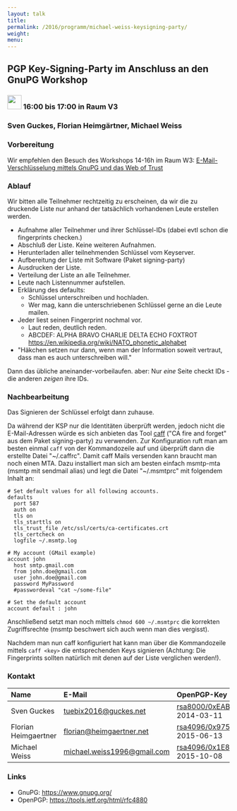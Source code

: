 ```yaml
---
layout: talk
title:
permalink: /2016/programm/michael-weiss-keysigning-party/
weight:
menu:
---
```

## PGP Key-Signing-Party im Anschluss an den GnuPG Workshop

### <img height = "32" src="../../../images/workshop.svg"> 16:00 bis 17:00 in Raum V3

### Sven Guckes, Florian Heimgärtner, Michael Weiss

### Vorbereitung

Wir empfehlen den Besuch des Workshops 14-16h im Raum W3:
[E-Mail-Verschlüsselung mittels GnuPG und das Web of Trust](../michael-weiss-e-mail-verschluesselung-mittels-gnupg-und-das-web-of-trust)

### Ablauf

Wir bitten alle Teilnehmer rechtzeitig zu erscheinen,
da wir die zu druckende Liste nur anhand der
tatsächlich vorhandenen Leute erstellen werden.

* Aufnahme aller Teilnehmer und ihrer Schlüssel-IDs (dabei evtl schon die fingerprints checken.)
* Abschluß der Liste. Keine weiteren Aufnahmen.
* Herunterladen aller teilnehmenden Schlüssel vom Keyserver.
* Aufbereitung der Liste mit Software (Paket signing-party)
* Ausdrucken der Liste.
* Verteilung der Liste an alle Teilnehmer.
* Leute nach Listennummer aufstellen.
* Erklärung des defaults:
    * Schlüssel unterschreiben und hochladen.
    * Wer mag, kann die unterschriebenen Schlüssel gerne an die Leute mailen.
* Jeder liest seinen Fingerprint nochmal vor.
    * Laut reden, deutlich reden.
    * ABCDEF: ALPHA BRAVO CHARLIE DELTA ECHO FOXTROT <https://en.wikipedia.org/wiki/NATO_phonetic_alphabet>
* "Häkchen setzen nur dann, wenn man der Information  soweit vertraut, dass man es auch unterschreiben will."

Dann das übliche aneinander-vorbeilaufen.  aber:
Nur *eine* Seite checkt IDs - die anderen *zeigen* ihre IDs.


### Nachbearbeitung

Das Signieren der Schlüssel erfolgt dann zuhause.

Da während der KSP nur die Identitäten überprüft werden, jedoch nicht die
E-Mail-Adressen würde es sich anbieten das Tool
[caff](https://pgp-tools.alioth.debian.org/) ("CA fire and forget" aus dem Paket
signing-party) zu verwenden. Zur Konfiguration ruft man am besten einmal `caff`
von der Kommandozeile auf und überprüft dann die erstellte Datei "~/.caffrc".
Damit caff Mails versenden kann braucht man noch einen MTA. Dazu installiert man
sich am besten einfach msmtp-mta (msmtp mit sendmail alias) und legt die Datei
"~/.msmtprc" mit folgendem Inhalt an:

```
# Set default values for all following accounts.
defaults
  port 587
  auth on
  tls on
  tls_starttls on
  tls_trust_file /etc/ssl/certs/ca-certificates.crt
  tls_certcheck on
  logfile ~/.msmtp.log

# My account (GMail example)
account john
  host smtp.gmail.com
  from john.doe@gmail.com
  user john.doe@gmail.com
  password MyPassword
  #passwordeval "cat ~/some-file"

# Set the default account
account default : john
```

Anschließend setzt man noch mittels `chmod 600 ~/.msmtprc` die korrekten
Zugriffsrechte (msmtp beschwert sich auch wenn man dies vergisst).

Nachdem man nun caff konfiguriert hat kann man über die Kommandozeile mittels
`caff <key>` die entsprechenden Keys signieren (Achtung: Die Fingerprints
sollten natürlich mit denen auf der Liste verglichen werden!).

### Kontakt

| Name                 | E-Mail                        | OpenPGP-Key (Creation date)                                                                                                                |
| :------------------- | :---------------------------- | :----------------------------------------------------------------------------------------------------------------------------------------- |
| Sven    Guckes       | <tuebix2016@guckes.net>       | [rsa8000/0xEAB97F200185391B](https://sks-keyservers.net/pks/lookup?op=vindex&search=0xEAB97F200185391B&fingerprint=on&exact=on) 2014-03-11 |
| Florian Heimgaertner | <florian@heimgaertner.net>    | [rsa4096/0x975D004EEF4515A5](https://sks-keyservers.net/pks/lookup?op=vindex&search=0x975D004EEF4515A5&fingerprint=on&exact=on) 2015-06-13 |
| Michael Weiss        | <michael.weiss1996@gmail.com> | [rsa4096/0x1E8B02C29318BA46](https://sks-keyservers.net/pks/lookup?op=vindex&search=0x1E8B02C29318BA46&fingerprint=on&exact=on) 2015-10-08 |

### Links

- GnuPG: <a href="https://www.gnupg.org/" target="_blank">https://www.gnupg.org/</a>
- OpenPGP: <a href="https://tools.ietf.org/html/rfc4880" target="_blank">https://tools.ietf.org/html/rfc4880</a>
